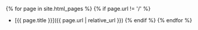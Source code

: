{% for page in site.html_pages %}
  {% if page.url != '/' %}
  - [{{ page.title }}]({{ page.url | relative_url }})
  {% endif %}
{% endfor %}
